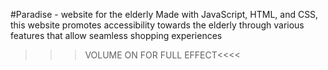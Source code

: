 #Paradise - website for the elderly
   Made with JavaScript, HTML, and CSS, this website promotes accessibility towards the elderly through various features that allow seamless shopping experiences
   >>>VOLUME ON FOR FULL EFFECT<<<<
